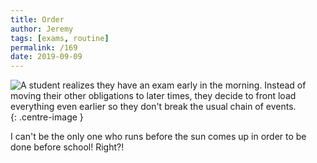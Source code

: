 ```yaml
---
title: Order
author: Jeremy
tags: [exams, routine]
permalink: /169
date: 2019-09-09
---
```


![A student realizes they have an exam early in the morning. Instead of moving their other obligations to later times, they decide to front load everything even earlier so they don't break the usual chain of events.](https://res.cloudinary.com/dh3hm8pb7/image/upload/c_scale,q_auto:best,w_615/v1535842782/Handwaving/Published/Order.png){: .centre-image }

I can't be the only one who runs before the sun comes up in order to be done before school! Right?!
